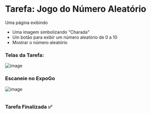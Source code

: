 # Tarefa: Jogo do Número Aleatório

Uma página exibindo
  - Uma imagem simbolizando "Charada"
  - Um botão para exibir um número aleatório de 0 a 10
  - Mostrar o número aleatório

<h3>Telas da Tarefa:</h3>

![image](https://user-images.githubusercontent.com/51220926/226153923-184493ee-bdd7-471d-a1f7-ae1faaa70cda.png)

<h3>Escaneie no ExpoGo</h3>

![image](https://user-images.githubusercontent.com/51220926/227735520-2e53a390-0371-4b58-b8fa-cf1bd7dc8f1e.png)

#
<h3>Tarefa Finalizada ✅</h3>

